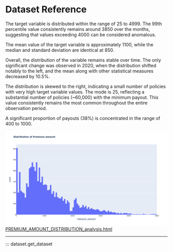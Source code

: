 # Dataset Reference

The target variable is distributed within the range of 25 to 4999. The 99th percentile value
consistently remains around 3850 over the months, suggesting that values exceeding 4000 can be
considered anomalous.

The mean value of the target variable is approximately 1100, while the median and standard deviation
are identical at 850.

Overall, the distribution of the variable remains stable over time. The only significant change was
observed in 2020, when the distribution shifted notably to the left, and the mean along with other
statistical measures decreased by 10.5%.

The distribution is skewed to the right, indicating a small number of policies with very high target
variable values. The mode is 25, reflecting a substantial number of policies (~60,000) with the
minimum payout. This value consistently remains the most common throughout the entire observation
period.

A significant proportion of payouts (38%) is concentrated in the range of 400 to 1000.

![PREMIUM_AMOUNT_DISTRIBUTION_analysis](/reports/figures/target_analysis/png/PREMIUM_AMOUNT_DISTRIBUTION_analysis.png)
[PREMIUM_AMOUNT_DISTRIBUTION_analysis.html](/reports/figures/target_analysis/html/PREMIUM_AMOUNT_DISTRIBUTION_analysis.html)

---

::: dataset.get_dataset
